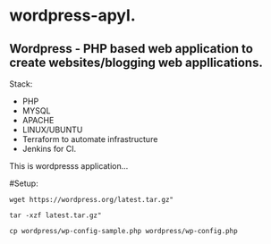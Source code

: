 # wordpress-apyl.


## Wordpress - PHP based web application to create websites/blogging web appllications.


Stack:

* PHP
* MYSQL
* APACHE
* LINUX/UBUNTU
* Terraform to automate infrastructure
* Jenkins for CI.

This is wordpresss application...


#Setup:

```
wget https://wordpress.org/latest.tar.gz"
```
```
tar -xzf latest.tar.gz"
```

```
cp wordpress/wp-config-sample.php wordpress/wp-config.php
```